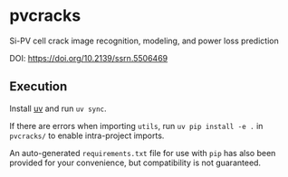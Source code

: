 # pvcracks
Si-PV cell crack image recognition, modeling, and power loss prediction

DOI: https://doi.org/10.2139/ssrn.5506469

## Execution

Install [uv](https://docs.astral.sh/uv/) and run `uv sync`.

If there are errors when importing `utils`, run `uv pip install -e .` in `pvcracks/` to enable intra-project imports.

An auto-generated `requirements.txt` file for use with `pip` has also been provided for your convenience, but compatibility is not guaranteed.
